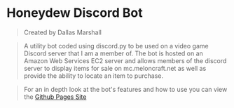 # Honeydew Discord Bot

> Created by Dallas Marshall

> A utility bot coded using discord.py to be used on a video game Discord server that I am a member of.
> The bot is hosted on an Amazon Web Services EC2 server and allows members of the discord server to display items 
> for sale on mc.meloncraft.net as well as provide the ability to locate an item to purchase.

>For an in depth look at the bot's features and how to use you can view the
> [Github Pages Site](https://dallas-marshall.github.io/PersonalProjects/)